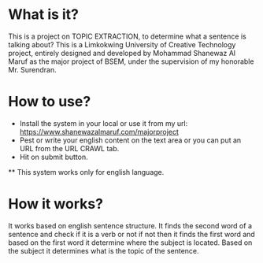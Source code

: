 What is it?
===========
This is a project on TOPIC EXTRACTION, to determine what a sentence is talking about? This is a Limkokwing University of Creative Technology project, entirely designed and developed by Mohammad Shanewaz Al Maruf as the major project of BSEM, under the supervision of my honorable Mr. Surendran.

How to use?
===========
- Install the system in your local or use it from my url: https://www.shanewazalmaruf.com/majorproject
- Pest or write your english content on the text area or you can put an URL from the URL CRAWL tab.
- Hit on submit button.

** This system works only for english language.

How it works?
===========
It works based on english sentence structure. It finds the second word of a sentence and check if it is a verb or not if not then it finds the first word and based on the first word it determine where the subject is located. Based on the subject it determines what is the topic of the sentence.
